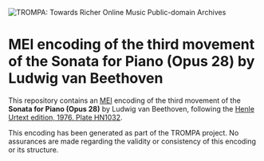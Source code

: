 ![TROMPA: Towards Richer Online Music Public-domain Archives](https://trompamusic.eu/sites/default/files/top-bar-logo_0_0.png)
                                                                                
# MEI encoding of the third movement of the Sonata for Piano (Opus 28) by Ludwig van Beethoven
                                                                                
This repository contains an [MEI](https://music-encoding.org) encoding of the third movement of the
**Sonata for Piano (Opus 28)** by Ludwig van Beethoven,
following the [Henle Urtext edition, 1976. Plate HN1032](https://imslp.org/wiki/Special:ReverseLookup/621797).
                                                                                
This encoding has been generated as part of the TROMPA project. No assurances are made regarding the validity or consistency of this encoding or its structure.
